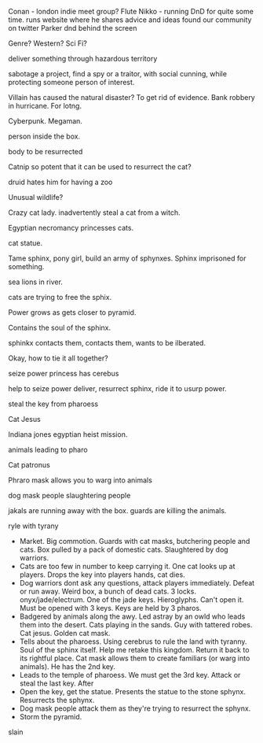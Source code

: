 Conan - london indie meet group?
Flute
Nikko - running DnD for quite some time.
runs website where he shares advice and ideas
found our community on twitter
Parker 
dnd behind the screen


Genre?
Western? Sci Fi?


deliver something through hazardous territory

sabotage a project, find a spy or a traitor, with social cunning, while protecting someone person of interest.

Villain has caused the natural disaster?
To get rid of evidence.
Bank robbery in hurricane.
For lotng.

Cyberpunk. Megaman.

person inside the box.

body to be resurrected

Catnip so potent that it can be used to resurrect the cat?

druid hates him for having a zoo

Unusual wildlife?

Crazy cat lady. inadvertently steal a cat from a witch.

Egyptian necromancy princesses cats.

cat statue.

Tame sphinx, pony girl, build an army of sphynxes.
Sphinx imprisoned for something.

sea lions in river. 

cats are trying to free the sphix.

Power grows as gets closer to pyramid.

Contains the soul of the sphinx.

sphinkx contacts them, contacts them, wants to be ilberated.

Okay, how to tie it all together?

seize power
princess has cerebus

help to seize power
deliver, resurrect sphinx, ride it to usurp power.

steal the key from pharoess

Cat Jesus

Indiana jones egyptian heist mission.

animals leading to pharo

Cat patronus

Phraro mask allows you to warg into animals

dog mask people slaughtering people

jakals are running away with the box.
guards are killing the animals.

ryle with tyrany

- Market. Big commotion. Guards with cat masks, butchering people and cats. Box pulled by a pack of domestic cats. Slaughtered by dog warriors.
- Cats are too few in number to keep carrying it. One cat looks up at players. Drops the key into players hands, cat dies.
- Dog warriors dont ask any questions, attack players immediately. Defeat or run away. Weird box, a bunch of dead cats. 3 locks. onyx/jade/electrum. One of the jade keys. Hieroglyphs. Can't open it. Must be opened with 3 keys. Keys are held by 3 pharos.
- Badgered by animals along the awy. Led astray by an owld who leads them into the desert. Cats playing in the sands. Guy with tattered robes. Cat jesus. Golden cat mask.
- Tells about the pharoess. Using cerebrus to rule the land with tyranny. Soul of the sphinx itself. Help me retake this kingdom. Return it back to its rightful place. Cat mask allows them to create familiars (or warg into animals). He has the 2nd key.
- Leads to the temple of pharoess. We must get the 3rd key. Attack or steal the last key. After 
- Open the key, get the statue. Presents the statue to the stone sphynx. Resurrects the sphynx.
- Dog mask people attack them as they're trying to resurrect the sphynx.
- Storm the pyramid.

slain
